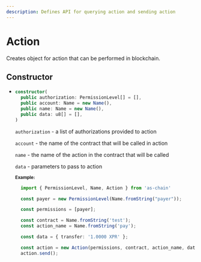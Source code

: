 ```yaml
---
description: Defines API for querying action and sending action
---
```


# Action

Creates object for action that can be performed in blockchain.

## Constructor

* ```ts
  constructor(
    public authorization: PermissionLevel[] = [],
    public account: Name = new Name(),
    public name: Name = new Name(),
    public data: u8[] = [],
  )
  ```
  `authorization` - a list of authorizations provided to action

  `account` - the name of the contract that will be called in action

  `name` - the name of the action in the contract that will be called
  
  `data` - parameters to pass to action

  <sub>**Example:**</sub>
  ```ts
    import { PermissionLevel, Name, Action } from 'as-chain'

    const payer = new PermissionLevel(Name.fromString("payer"));

    const permissions = [payer];

    const contract = Name.fromString('test');
    const action_name = Name.fromString('pay');

    const data = { transfer: '1.0000 XPR' };

    const action = new Action(permissions, contract, action_name, data.pack());
    action.send();
  ```